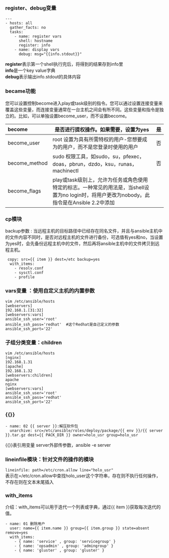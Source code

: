 ### register、debug变量
```
---
- hosts: all
  gather_facts: no
  tasks:
    - name: register vars
      shell: hostname
      register: info
    - name: display vars
      debug: msg="{{info.stdout}}"
```
**register**表示第一个shell执行完后，将得到的结果存到info里<br>
**info**是一个key value字典<br>
**debug**表示输出info.stdout的具体内容<br>


### became功能
您可以设置控制become进入play或task级别的指令。您可以通过设置连接变量来覆盖这些变量，而连接变量通常在一台主机之间会有所不同。这些变量和指令是独立的。比如，可以单独设置become_user，而不设置become。


|become | 是否进行提权操作。如果需要，设置为yes|    是|
| :----  | ----  | ---  |
|become_user | root 设置为具有所需特权的用户-您想要成为的用户，而不是您登录时使用的用户 |否|
|become_method | sudo  权限工具，如sudo，su，pfexec，doas，pbrun，dzdo，ksu，runas，machinectl | 否
|become_flags  | play或task级别上，允许为任务或角色使用特定的标志。一种常见的用法是，当shell设置为no login时，将用户更改为nobody。此指令是在Ansible 2.2中添加|

### cp模块
backup参数 : 当远程主机的目标路径中已经存在同名文件，并且与ansible主机中的文件内容不同时，是否对远程主机的文件进行备份，可选值有yes和no，当设置为yes时，会先备份远程主机中的文件，然后再将ansible主机中的文件拷贝到远程主机。
```
 copy: src={{ item }} dest=/etc backup=yes
  with_items:
    - resolv.conf
    - sysctl.conf
    - profile
```

### vars变量 ：使用自定义主机的内置参数
```
vim /etc/ansible/hosts
[webservers]
192.168.1.[31:32]
[webservers:vars]
ansible_ssh_user='root'
ansible_ssh_pass='redhat'  #这个Redhat是自己定义的参数
ansible_ssh_port='22'
```
### 子组分类变量：children
```
vim /etc/ansible/hosts 
[nginx]
192.168.1.31
[apache]
192.168.1.32
[webservers:children]
apache
nginx
[webservers:vars]
ansible_ssh_user='root'
ansible_ssh_pass='redhat'
ansible_ssh_port='22'
```
### {{}}
```
- name: 02 {{ server }}:解压软件包
  unarchive: src=/etc/ansible/roles/deploy/package/{{ env }}/{{ server }}.tar.gz dest={{ PACK_DIR }} owner=holo_usr group=holo_usr
```
{{}}表引用变量  server外部传参数，ansible -e server

### lineinfile模块：针对文件的操作的模块
`lineinfile: path=/etc/cron.allow line="holo_usr"  ` <br>
表示在=/etc/cron.allow中查找holo_user这个字符串，存在则不执行任何操作，不存在则在文本末尾插入

### with_items
介绍：with_items可以用于迭代一个列表或字典，通过{{ item }}获取每次迭代的值。
```
- name: 01 删除用户
  user: name={{ item.name }} group={{ item.group }} state=absent remove=yes
  with_items:
    - { name: 'service' , group: 'servicegroup' }
    - { name: 'opsadmin' , group: 'admingroup' }
    - { name: 'gluster' , group: 'gluster' }
```
